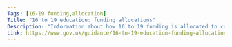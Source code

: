 ```yaml
---
Tags: [16-19 funding,allocation]
Title: "16 to 19 education: funding allocations"
Description: "Information about how 16 to 19 funding is allocated to colleges, providers, schools and academies."
Link: https://www.gov.uk/guidance/16-to-19-education-funding-allocations
---
```

